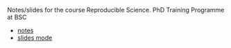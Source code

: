 Notes/slides for the course Reproducible Science. PhD Training Programme at BSC

- [notes](https://hackmd.io/@pareyesv/rs2021?type=view)
- [slides mode](https://hackmd.io/@pareyesv/rs2021?type=slide)

